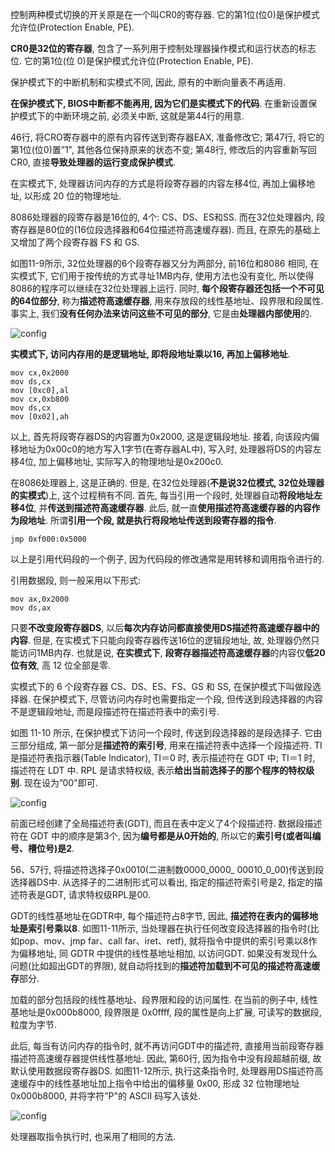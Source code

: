 控制两种模式切换的开关原是在一个叫CR0的寄存器. 它的第1位(位0)是保护模式允许位(Protection Enable, PE). 

**CR0是32位的寄存器**, 包含了一系列用于控制处理器操作模式和运行状态的标志位. 它的第1位(位 0)是保护模式允许位(Protection Enable, PE). 

保护模式下的中断机制和实模式不同, 因此, 原有的中断向量表不再适用. 

**在保护模式下, BIOS中断都不能再用, 因为它们是实模式下的代码**. 在重新设置保护模式下的中断环境之前, 必须关中断, 这就是第44行的用意. 

46行, 将CRO寄存器中的原有内容传送到寄存器EAX, 准备修改它; 第47行, 将它的第1位(位0)置”1", 其他各位保持原来的状态不变; 第48行, 修改后的内容重新写回CR0, 直接**导致处理器的运行变成保护模式**. 

在实模式下, 处理器访问内存的方式是将段寄存器的内容左移4位, 再加上偏移地址, 以形成 20 位的物理地址. 

8086处理器的段寄存器是16位的, 4个: CS、DS、ES和SS. 而在32位处理器内, 段寄存器是80位的(16位段选择器和64位描述符高速缓存器). 而且, 在原先的基础上又增加了两个段寄存器 FS 和 GS. 

如图11-9所示, 32位处理器的6个段寄存器又分为两部分, 前16位和8086 相同, 在实模式下, 它们用于按传统的方式寻址1MB内存, 使用方法也没有变化, 所以使得8086的程序可以继续在32位处理器上运行. 同时, **每个段寄存器还包括一个不可见的64位部分**, 称为**描述符高速缓存器**, 用来存放段的线性基地址、段界限和段属性. 事实上, 我们**没有任何办法来访问这些不可见的部分**, 它是由**处理器内部使用**的. 

![config](images/9.png)

**实模式下, 访问内存用的是逻辑地址, 即将段地址乘以16, 再加上偏移地址**. 

```
mov cx,0x2000
mov ds,cx
mov [0xc0],al
mov cx,0xb800
mov ds,cx
mov [0x02],ah
```

以上, 首先将段寄存器DS的内容置为0x2000, 这是逻辑段地址. 接着, 向该段内偏移地址为0x00c0的地方写入1字节(在寄存器AL中), 写入时, 处理器将DS的内容左移4位, 加上偏移地址, 实际写入的物理地址是0x200c0. 

在8086处理器上, 这是正确的. 但是, 在32位处理器(**不是说32位模式, 32位处理器的实模式**)上, 这个过程稍有不同. 首先, 每当引用一个段时, 处理器自动**将段地址左移4位**, 并**传送到描述符高速缓存器**. 此后, 就一直**使用描述符高速缓存器的内容作为段地址**. 所谓**引用一个段, 就是执行将段地址传送到段寄存器的指令**. 

```
jmp 0xf000:0x5000
```

以上是引用代码段的一个例子, 因为代码段的修改通常是用转移和调用指令进行的. 

引用数据段, 则一般采用以下形式: 

```
mov ax,0x2000
mov ds,ax
```

只要**不改变段寄存器DS**, 以后**每次内存访问都直接使用DS描述符高速缓存器中的内容**. 但是, 在实模式下只能向段寄存器传送16位的逻辑段地址, 故, 处理器仍然只能访问1MB内存. 也就是说, **在实模式下**, **段寄存器描述符高速缓存器**的内容仅**低20位有效**, 高 12 位全部是零. 

实模式下的 6 个段寄存器 CS、DS、ES、FS、GS 和 SS, 在保护模式下叫做段选择器. 在保护模式下, 尽管访问内存时也需要指定一个段, 但传送到段选择器的内容不是逻辑段地址, 而是段描述符在描述符表中的索引号. 

如图 11-10 所示, 在保护模式下访问一个段时, 传送到段选择器的是段选择子. 它由三部分组成, 第一部分是**描述符的索引号**, 用来在描述符表中选择一个段描述符. TI是描述符表指示器(Table Indicator), TI＝0 时, 表示描述符在 GDT 中; TI＝1 时, 描述符在 LDT 中. RPL 是请求特权级, 表示**给出当前选择子的那个程序的特权级别**. 现在设为”00"即可. 

![config](images/10.png)

前面已经创建了全局描述符表(GDT), 而且在表中定义了4个段描述符. 数据段描述符在 GDT 中的顺序是第3个, 因为**编号都是从0开始的**, 所以它的**索引号(或者叫编号、槽位号)是2**. 

56、57行, 将描述符选择子0x0010(二进制数0000\_0000\_ 00010\_0\_00)传送到段选择器DS中. 从选择子的二进制形式可以看出, 指定的描述符索引号是2, 指定的描述符表是GDT, 请求特权级RPL是00. 

GDT的线性基地址在GDTR中, 每个描述符占8字节, 因此, **描述符在表内的偏移地址是索引号乘以8**. 如图11-11所示, 当处理器在执行任何改变段选择器的指令时(比如pop、mov、jmp far、call far、iret、retf), 就将指令中提供的索引号乘以8作为偏移地址, 同 GDTR 中提供的线性基地址相加, 以访问GDT. 如果没有发现什么问题(比如超出GDT的界限), 就自动将找到的**描述符加载到不可见的描述符高速缓存**部分. 

加载的部分包括段的线性基地址、段界限和段的访问属性. 在当前的例子中, 线性基地址是0x000b8000, 段界限是 0x0ffff, 段的属性是向上扩展, 可读写的数据段, 粒度为字节. 

此后, 每当有访问内存的指令时, 就不再访问GDT中的描述符, 直接用当前段寄存器描述符高速缓存器提供线性基地址. 因此, 第60行, 因为指令中没有段超越前缀, 故默认使用数据段寄存器DS. 如图11-12所示, 执行这条指令时, 处理器用DS描述符高速缓存中的线性基地址加上指令中给出的偏移量 0x00, 形成 32 位物理地址 0x000b8000, 并将字符”P"的 ASCII 码写入该处. 

![config](images/11.png)

处理器取指令执行时, 也采用了相同的方法. 